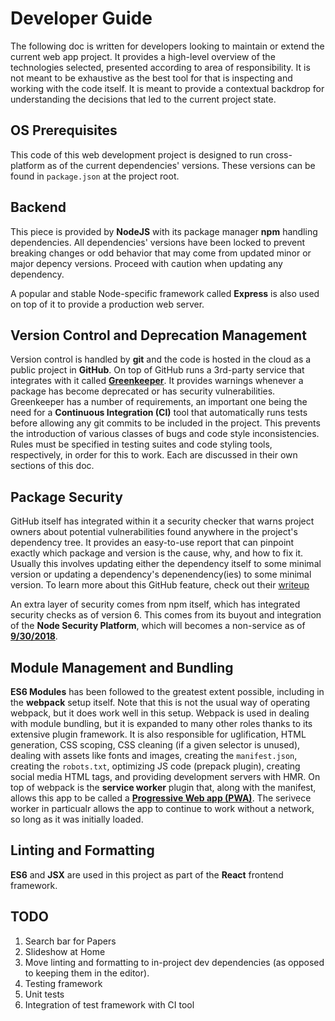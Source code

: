 # Developer Guide

The following doc is written for developers looking to maintain or extend the current web app project. It provides a high-level overview of the technologies selected, presented according to area of responsibility. It is not meant to be exhaustive as the best tool for that is inspecting and working with the code itself. It is meant to provide a contextual backdrop for understanding the decisions that led to the current project state.

## OS Prerequisites

This code of this web development project is designed to run cross-platform as of the current dependencies' versions. These versions can be found in `package.json` at the project root.

## Backend

This piece is provided by **NodeJS** with its package manager **npm** handling dependencies. All dependencies' versions have been locked to prevent breaking changes or odd behavior that may come from updated minor or major depency versions. Proceed with caution when updating any dependency.

A popular and stable Node-specific framework called **Express** is also used on top of it to provide a production web server.

## Version Control and Deprecation Management

Version control is handled by **git** and the code is hosted in the cloud as a public project in **GitHub**. On top of GitHub runs a 3rd-party service that integrates with it called [**Greenkeeper**](https://github.com/apps/greenkeeper). It provides warnings whenever a package has become deprecated or has security vulnerabilities. Greenkeeper has a number of requirements, an important one being the need for a **Continuous Integration (CI)** tool that automatically runs tests before allowing any git commits to be included in the project. This prevents the introduction of various classes of bugs and code style inconsistencies. Rules must be specified in testing suites and code styling tools, respectively, in order for this to work. Each are discussed in their own sections of this doc.

## Package Security

GitHub itself has integrated within it a security checker that warns project owners about potential vulnerabilities found anywhere in the project's dependency tree. It provides an easy-to-use report that can pinpoint exactly which package and version is the cause, why, and how to fix it. Usually this involves updating either the dependency itself to some minimal version or updating a dependency's depenendency(ies) to some minimal version. To learn more about this GitHub feature, check out their [writeup](https://help.github.com/articles/about-security-alerts-for-vulnerable-dependencies/)

An extra layer of security comes from npm itself, which has integrated security checks as of version 6. This comes from its buyout and integration of the **Node Security Platform**, which will becomes a non-service as of [**9/30/2018**]().

## Module Management and Bundling

**ES6 Modules** has been followed to the greatest extent possible, including in the **webpack** setup itself. Note that this is not the usual way of operating webpack, but it does work well in this setup. Webpack is used in dealing with module bundling, but it is expanded to many other roles thanks to its extensive plugin framework. It is also responsible for uglification, HTML generation, CSS scoping, CSS cleaning (if a given selector is unused), dealing with assets like fonts and images, creating the `manifest.json`, creating the `robots.txt`, optimizing JS code (prepack plugin), creating social media HTML tags, and providing development servers with HMR. On top of webpack is the **service worker** plugin that, along with the manifest, allows this app to be called a [**Progressive Web app (PWA)**](https://developers.google.com/web/progressive-web-apps/). The serivece worker in particualr allows the app to continue to work without a network, so long as it was initially loaded.

## Linting and Formatting

**ES6** and **JSX** are used in this project as part of the **React** frontend framework.

## TODO

1.  Search bar for Papers
2.  Slideshow at Home
3.  Move linting and formatting to in-project dev dependencies (as opposed to keeping them in the editor).
4.  Testing framework
5.  Unit tests
6.  Integration of test framework with CI tool
